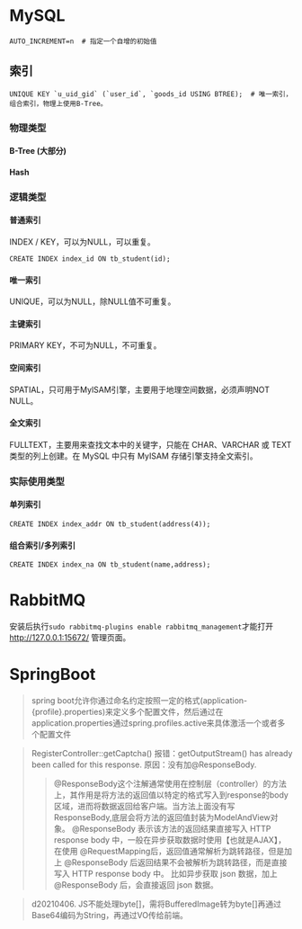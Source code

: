 # MySQL
    AUTO_INCREMENT=n  # 指定一个自增的初始值
## 索引
    UNIQUE KEY `u_uid_gid` (`user_id`, `goods_id USING BTREE);  # 唯一索引，组合索引，物理上使用B-Tree。
### 物理类型
#### B-Tree (大部分)
#### Hash
### 逻辑类型
#### 普通索引
INDEX / KEY，可以为NULL，可以重复。

    CREATE INDEX index_id ON tb_student(id);
#### 唯一索引
UNIQUE，可以为NULL，除NULL值不可重复。
#### 主键索引
PRIMARY KEY，不可为NULL，不可重复。
#### 空间索引
SPATIAL，只可用于MylSAM引擎，主要用于地理空间数据，必须声明NOT NULL。
#### 全文索引
FULLTEXT，主要用来查找文本中的关键字，只能在 CHAR、VARCHAR 或 TEXT 类型的列上创建。在 MySQL 中只有 MyISAM 存储引擎支持全文索引。
### 实际使用类型
#### 单列索引
    CREATE INDEX index_addr ON tb_student(address(4));
#### 组合索引/多列索引
    CREATE INDEX index_na ON tb_student(name,address);
# RabbitMQ
安装后执行```sudo rabbitmq-plugins enable rabbitmq_management```才能打开 http://127.0.0.1:15672/ 管理页面。
# SpringBoot
>spring boot允许你通过命名约定按照一定的格式(application-{profile}.properties)来定义多个配置文件，然后通过在application.properties通过spring.profiles.active来具体激活一个或者多个配置文件

> RegisterController::getCaptcha()
> 报错：getOutputStream() has already been called for this response. 
> 原因：没有加@ResponseBody.
>>@ResponseBody这个注解通常使用在控制层（controller）的方法上，其作用是将方法的返回值以特定的格式写入到response的body区域，进而将数据返回给客户端。当方法上面没有写ResponseBody,底层会将方法的返回值封装为ModelAndView对象。
>> @ResponseBody 表示该方法的返回结果直接写入 HTTP response body 中，一般在异步获取数据时使用【也就是AJAX】，在使用 @RequestMapping后，返回值通常解析为跳转路径，但是加上 @ResponseBody 后返回结果不会被解析为跳转路径，而是直接写入 HTTP response body 中。 比如异步获取 json 数据，加上 @ResponseBody 后，会直接返回 json 数据。

> d20210406. JS不能处理byte[]，需将BufferedImage转为byte[]再通过Base64编码为String，再通过VO传给前端。